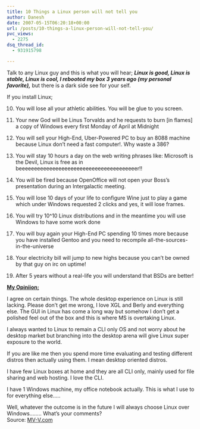 ```yaml
---
title: 10 Things a Linux person will not tell you
author: Danesh
date: 2007-05-15T06:20:18+00:00
url: /posts/10-things-a-linux-person-will-not-tell-you/
pvc_views:
  - 2275
dsq_thread_id:
  - 931915798

---
```

Talk to any Linux guy and this is what you will hear; _**Linux is good, Linux is stable, Linux is cool, I rebooted my box 3 years ago (my personal favorite),**_ but there is a dark side see for your self.

If you install Linux;

10) You will lose all your athletic abilities. You will be glue to you screen.

09) Your new God will be Linus Torvalds and he requests to burn [in flames] a copy of Windows every first Monday of April at Midnight

08) You will sell your High-End, Uber-Powered PC to buy an 8088 machine because Linux don&#8217;t need a fast computer!. Why waste a 386?

07) You will stay 10 hours a day on the web writing phrases like: Microsoft is the Devil, Linux is free as in beeeeeeeeeeeeeeeeeeeeeeeeeeeeeeeeeeeeeeer!!

06) You will be fired because OpenOffice will not open your Boss&#8217;s presentation during an Intergalactic meeting.

05) You will lose 10 days of your life to configure Wine just to play a game which under Windows requested 2 clicks and yes, it will lose frames.

04) You will try 10^10 Linux distributions and in the meantime you will use Windows to have some work done

03) You will buy again your High-End PC spending 10 times more because you have installed Gentoo and you need to recompile all-the-sources-in-the-universe

02) Your electricity bill will jump to new highs because you can&#8217;t be owned by that guy on irc on uptime!

01) After 5 years without a real-life you will understand that BSDs are better!

<u><strong>My Opiniion;</strong></u>

I agree on certain things. The whole desktop experience on Linux is still lacking. Please don&#8217;t get me wrong, I love XGL and Berly and everything else. The GUI in Linux has come a long way but somehow I don&#8217;t get a polished feel out of the box and this is where MS is overtaking Linux.

I always wanted to Linux to remain a CLI only OS and not worry about he desktop market but branching into the desktop arena will give Linux super exposure to the world.

If you are like me then you spend more time evaluating and testing different distros then actually using them. I mean desktop oriented distros.

I have few Linux boxes at home and they are all CLI only, mainly used for file sharing and web hosting. I love the CLI.

I have 1 Windows machine, my office notebook actually. This is what I use to for everything else&#8230;..

Well, whatever the outcome is in the future I will always choose Linux over Windows&#8230;&#8230;.. What&#8217;s your comments?  
Source: [MV-V.com][1]

 [1]: http://www.mv-v.com/blog/